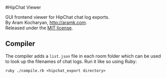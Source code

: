 #HipChat Viewer

GUI frontend viewer for HipChat chat log exports.  
By Aram Kocharyan, <http://aramk.com>.  
Released under the [MIT license](http://opensource.org/licenses/MIT).

## Compiler
The compiler adds a `list.json` file in each room folder which can be used to look up the filenames of chat logs. Run it like so using Ruby:

	ruby ./compile.rb <hipchat_export directory>
	
